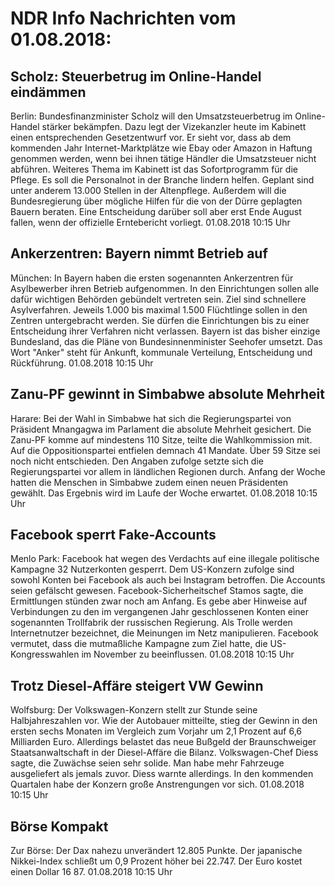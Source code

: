 # NDR Info Nachrichten vom 01.08.2018:


## Scholz: Steuerbetrug im Online-Handel eindämmen
Berlin:    Bundesfinanzminister Scholz will den Umsatzsteuerbetrug im Online-Handel stärker bekämpfen. Dazu legt der Vizekanzler heute im Kabinett einen entsprechenden Gesetzentwurf vor. Er sieht vor, dass ab dem kommenden Jahr Internet-Marktplätze wie Ebay oder Amazon in Haftung genommen werden, wenn bei ihnen tätige Händler die Umsatzsteuer nicht abführen. Weiteres Thema im Kabinett ist das Sofortprogramm für die Pflege. Es soll die Personalnot in der Branche lindern helfen. Geplant sind unter anderem 13.000 Stellen in der Altenpflege. Außerdem will die Bundesregierung über mögliche Hilfen für die von der Dürre geplagten Bauern beraten. Eine Entscheidung darüber soll aber erst Ende August fallen, wenn der offizielle Erntebericht vorliegt. 01.08.2018 10:15 Uhr 

## Ankerzentren: Bayern nimmt Betrieb auf
München: In Bayern haben die ersten sogenannten Ankerzentren für Asylbewerber ihren Betrieb aufgenommen. In den Einrichtungen sollen alle dafür wichtigen Behörden gebündelt vertreten sein. Ziel sind schnellere Asylverfahren. Jeweils 1.000 bis maximal 1.500 Flüchtlinge sollen in den Zentren untergebracht werden. Sie dürfen die Einrichtungen bis zu einer Entscheidung ihrer Verfahren nicht verlassen. Bayern ist das bisher einzige Bundesland, das die Pläne von Bundesinnenminister Seehofer umsetzt. Das Wort "Anker" steht für Ankunft, kommunale Verteilung, Entscheidung und Rückführung. 01.08.2018 10:15 Uhr 

## Zanu-PF gewinnt in Simbabwe absolute Mehrheit
Harare: Bei der Wahl in Simbabwe hat sich die Regierungspartei von Präsident Mnangagwa im Parlament die absolute Mehrheit gesichert. Die Zanu-PF komme auf mindestens 110 Sitze, teilte die Wahlkommission mit. Auf die Oppositionspartei entfielen demnach 41 Mandate. Über 59 Sitze sei noch nicht entschieden. Den Angaben zufolge setzte sich die Regierungspartei vor allem in ländlichen Regionen durch. Anfang der Woche hatten die Menschen in Simbabwe zudem einen neuen Präsidenten gewählt. Das Ergebnis wird im Laufe der Woche erwartet. 01.08.2018 10:15 Uhr 

## Facebook sperrt Fake-Accounts
Menlo Park: Facebook hat wegen des Verdachts auf eine illegale politische Kampagne 32 Nutzerkonten gesperrt. Dem US-Konzern zufolge sind sowohl Konten bei Facebook als auch bei Instagram betroffen. Die Accounts seien gefälscht gewesen. Facebook-Sicherheitschef Stamos sagte, die Ermittlungen stünden zwar noch am Anfang. Es gebe aber Hinweise auf Verbindungen zu den im vergangenen Jahr geschlossenen Konten einer sogenannten Trollfabrik der russischen Regierung. Als Trolle werden Internetnutzer bezeichnet, die Meinungen im Netz manipulieren. Facebook vermutet, dass die mutmaßliche Kampagne zum Ziel hatte, die US-Kongresswahlen im November zu beeinflussen. 01.08.2018 10:15 Uhr 

## Trotz Diesel-Affäre steigert VW Gewinn
Wolfsburg: Der Volkswagen-Konzern stellt zur Stunde seine Halbjahreszahlen vor. Wie der Autobauer mitteilte, stieg der Gewinn in den ersten sechs Monaten im Vergleich zum Vorjahr um 2,1 Prozent auf 6,6 Milliarden Euro. Allerdings belastet das neue Bußgeld der Braunschweiger Staatsanwaltschaft in der Diesel-Affäre die Bilanz. Volkswagen-Chef Diess sagte, die Zuwächse seien sehr solide. Man habe mehr Fahrzeuge ausgeliefert als jemals zuvor. Diess warnte allerdings. In den kommenden Quartalen habe der Konzern große Anstrengungen vor sich. 01.08.2018 10:15 Uhr 

## Börse Kompakt
Zur Börse: Der Dax nahezu unverändert 12.805 Punkte. Der japanische Nikkei-Index schließt um 0,9 Prozent höher bei  22.747. Der Euro kostet einen Dollar 16 87. 01.08.2018 10:15 Uhr 
